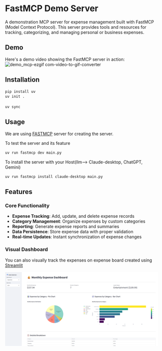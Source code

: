 # FastMCP Demo Server

A demonstration MCP server for expense management built with FastMCP (Model Context Protocol). This server provides tools and resources for tracking, categorizing, and managing personal or business expenses.

## Demo

Here's a demo video showing the FastMCP server in action:
![demo_mcp-ezgif com-video-to-gif-converter](https://github.com/user-attachments/assets/d869d80a-824a-4b5d-943f-13c37b46f6b6)


## Installation

```bash
pip install uv
uv init .

uv sync
```

## Usage

We are using [FASTMCP](https://github.com/jlowin/fastmcp) server for creating the server.

To test the server and its feature
```bash
uv run fastmcp dev main.py
```

To install the server with your Host(llm--> Claude-desktop, ChatGPT, Gemini)

```bash
uv run fastmcp install claude-desktop main.py
```

## Features

### Core Functionality
- **Expense Tracking**: Add, update, and delete expense records
- **Category Management**: Organize expenses by custom categories  
- **Reporting**: Generate expense reports and summaries
- **Data Persistence**: Store expense data with proper validation
- **Real-time Updates**: Instant synchronization of expense changes

### Visual Dashboard
You can also visually track the expenses on expense board created using [Streamlit](https://streamlit.io/)

![viz image](viz//demo_viz.png)

